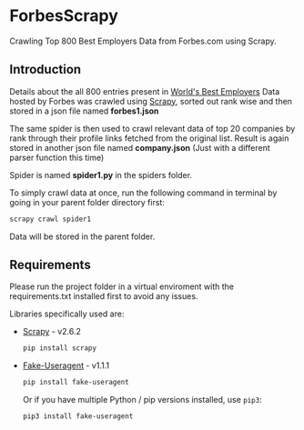 # ForbesScrapy
Crawling Top 800 Best Employers Data from Forbes.com using Scrapy.

## Introduction
Details about the all 800 entries present in [World's Best Employers](https://www.forbes.com/lists/worlds-best-employers/?sh=5dc799fd1e0c) Data hosted by Forbes was crawled using [Scrapy](https://scrapy.org/), sorted out rank wise and then stored in a json file named  **forbes1.json**

The same spider is then used to crawl relevant data of top 20 companies by rank through their profile links fetched from the original list. Result is again stored in another json file named **company.json** (Just with a different parser function this time)

Spider is named **spider1.py** in the spiders folder.

To simply crawl data at once, run the following command in terminal by going in your parent folder directory first:
```sh
scrapy crawl spider1
```

Data will be stored in the parent folder.

## Requirements 

Please run the project folder in a virtual enviroment with the requirements.txt installed first to avoid any issues.

Libraries specifically used are:

- [Scrapy](https://scrapy.org/) - v2.6.2

  ```sh
  pip install scrapy
  ```
  
- [Fake-Useragent](https://github.com/fake-useragent/fake-useragent) - v1.1.1

  
  ```sh
  pip install fake-useragent
  ```

  Or if you have multiple Python / pip versions installed, use `pip3`:

  ```sh
  pip3 install fake-useragent
  ```
